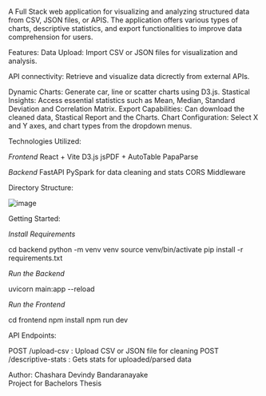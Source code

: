 A Full Stack web application for visualizing and analyzing structured data from CSV, JSON files, or APIS. The application offers various types of charts, descriptive statistics, and export functionalities to improve data comprehension for users.

Features:
 Data Upload: Import CSV or JSON files for visualization and analysis.
 
 API connectivity: Retrieve and visualize data dicrectly from external APIs.
 
 Dynamic Charts: Generate car, line or scatter charts using D3.js.
 Stastical Insights: Access essential statistics such as Mean, Median, Standard Deviation and Correlation Matrix.
 Export Capabilities: Can download the cleaned data, Stastical Report and the Charts.
 Chart Configuration: Select X and Y axes, and chart types from the dropdown menus.

Technologies Utilized:

*Frontend*
 React + Vite
 D3.js
 jsPDF + AutoTable
 PapaParse

*Backend*
FastAPI
PySpark for data cleaning and stats
CORS Middleware

Directory Structure:

![image](https://github.com/user-attachments/assets/f3df22d3-c294-4fa2-8f6d-9f7d41392ab0)

Getting Started:

*Install Requirements*

cd backend
python -m venv venv
source venv/bin/activate
pip install -r requirements.txt

*Run the Backend*

uvicorn main:app --reload

*Run the Frontend*

cd frontend
npm install
npm run dev

API Endpoints:

POST /upload-csv : Upload CSV or JSON file for cleaning
POST /descriptive-stats : Gets stats for uploaded/parsed data

Author: Chashara Devindy Bandaranayake  
Project for Bachelors Thesis 

